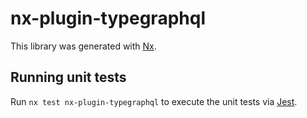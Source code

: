 # nx-plugin-typegraphql

This library was generated with [Nx](https://nx.dev).

## Running unit tests

Run `nx test nx-plugin-typegraphql` to execute the unit tests via [Jest](https://jestjs.io).
